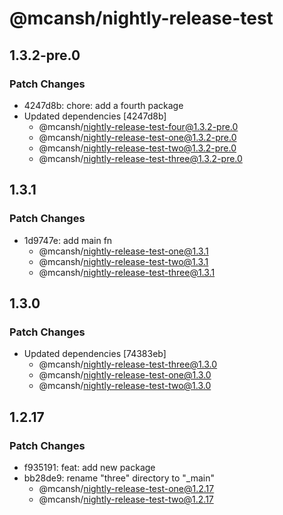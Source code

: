 # @mcansh/nightly-release-test

## 1.3.2-pre.0

### Patch Changes

- 4247d8b: chore: add a fourth package
- Updated dependencies [4247d8b]
  - @mcansh/nightly-release-test-four@1.3.2-pre.0
  - @mcansh/nightly-release-test-one@1.3.2-pre.0
  - @mcansh/nightly-release-test-two@1.3.2-pre.0
  - @mcansh/nightly-release-test-three@1.3.2-pre.0

## 1.3.1

### Patch Changes

- 1d9747e: add main fn
  - @mcansh/nightly-release-test-one@1.3.1
  - @mcansh/nightly-release-test-two@1.3.1
  - @mcansh/nightly-release-test-three@1.3.1

## 1.3.0

### Patch Changes

- Updated dependencies [74383eb]
  - @mcansh/nightly-release-test-three@1.3.0
  - @mcansh/nightly-release-test-one@1.3.0
  - @mcansh/nightly-release-test-two@1.3.0

## 1.2.17

### Patch Changes

- f935191: feat: add new package
- bb28de9: rename "three" directory to "\_main"
  - @mcansh/nightly-release-test-one@1.2.17
  - @mcansh/nightly-release-test-two@1.2.17
